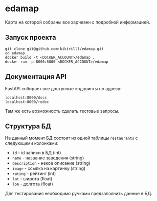 # edamap
Карта на которой собраны все харчевни с подробной информацией.

## Запуск проекта
```
git clone git@github.com:kikirilll/edamap.git
cd edamap
docker build -t <DOCKER_ACCOUNT>/edamap .
docker run -p 8000:8000 <DOCKER_ACCOUNT>/edamap
```

## Документация API
FastAPI собирает все доступные эндпоинты по адресу:
```
localhost:8000/docs
localhost:8000/redoc
```
Там же есть возможность сделать тестовые запросы.

## Структура БД
На данный момент БД состоит из одной таблицы `restaurants` с следующими колонками:
* `id` - id записи в БД (int)
* `name` - название заведения (string)
* `description` - некое описание (string)
* `image` - ссылка на картинку (string)
* `rating` - рейтинг (int)
* `lat` - широта (float)
* `lon` - долгота (float)

Для тестирования необходимо ручками предзаполнить данные в БД.
